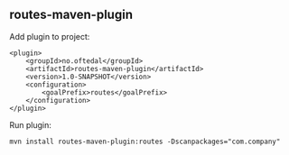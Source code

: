 routes-maven-plugin
-------------------

Add plugin to project:

	<plugin>
		<groupId>no.oftedal</groupId>
		<artifactId>routes-maven-plugin</artifactId>
		<version>1.0-SNAPSHOT</version>
		<configuration>
			<goalPrefix>routes</goalPrefix>
		</configuration>
	</plugin>

Run plugin:

	mvn install routes-maven-plugin:routes -Dscanpackages="com.company"

